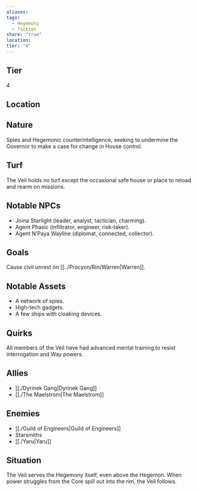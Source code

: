 ```yaml
---
aliases: 
tags:
  - Hegemony
  - faction
share: "true"
location: 
tier: "4"
---
```

## Tier

4

## Location



## Nature
Spies and Hegemonic counterintelligence, seeking to undermine the Governor to make a case for change in House control.

## Turf
The Veil holds no turf except the occasional safe house or place to reload and rearm on missions.

## Notable NPCs
- Joina Starlight (leader, analyst, tactician, charming).
- Agent Phasic (infiltrator, engineer, risk-taker).
- Agent N’Paya Wayline (diplomat, connected, collector).

## Goals
Cause civil unrest on [[../Procyon/Rin/Warren|Warren]].

## Notable Assets
- A network of spies.
- High-tech gadgets.
- A few ships with cloaking devices.

## Quirks
All members of the Veil have had advanced mental training to resist interrogation and Way powers.

## Allies
- [[./Dyrinek Gang|Dyrinek Gang]]
- [[./The Maelstrom|The Maelstrom]]

## Enemies
- [[./Guild of Engineers|Guild of Engineers]]
- Starsmiths
- [[./Yaru|Yaru]]

## Situation
The Veil serves the Hegemony itself, even above the Hegemon. When power struggles from the Core spill out into the rim, the Veil follows.
